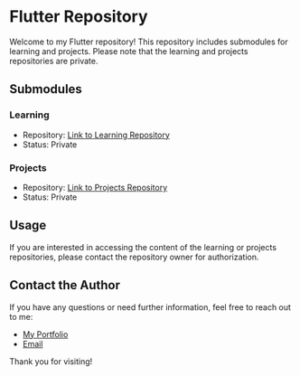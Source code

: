 # Flutter Repository

Welcome to my Flutter repository! This repository includes submodules for learning and projects. Please note that the learning and projects repositories are private.

## Submodules

### Learning

- Repository: [Link to Learning Repository](https://github.com/PRATHAMESHG1234/Core2Web_dart_learnings.git)
- Status: Private

### Projects

- Repository: [Link to Projects Repository](https://github.com/PRATHAMESHG1234/Projects.git)
- Status: Private

## Usage

If you are interested in accessing the content of the learning or projects repositories, please contact the repository owner for authorization.

## Contact the Author

If you have any questions or need further information, feel free to reach out to me:

- [My Portfolio](https://prathamesh-ghorpade.netlify.app/)
- [Email](mailto:ghorpadeprathamesh2411@gmail.com)

Thank you for visiting!
